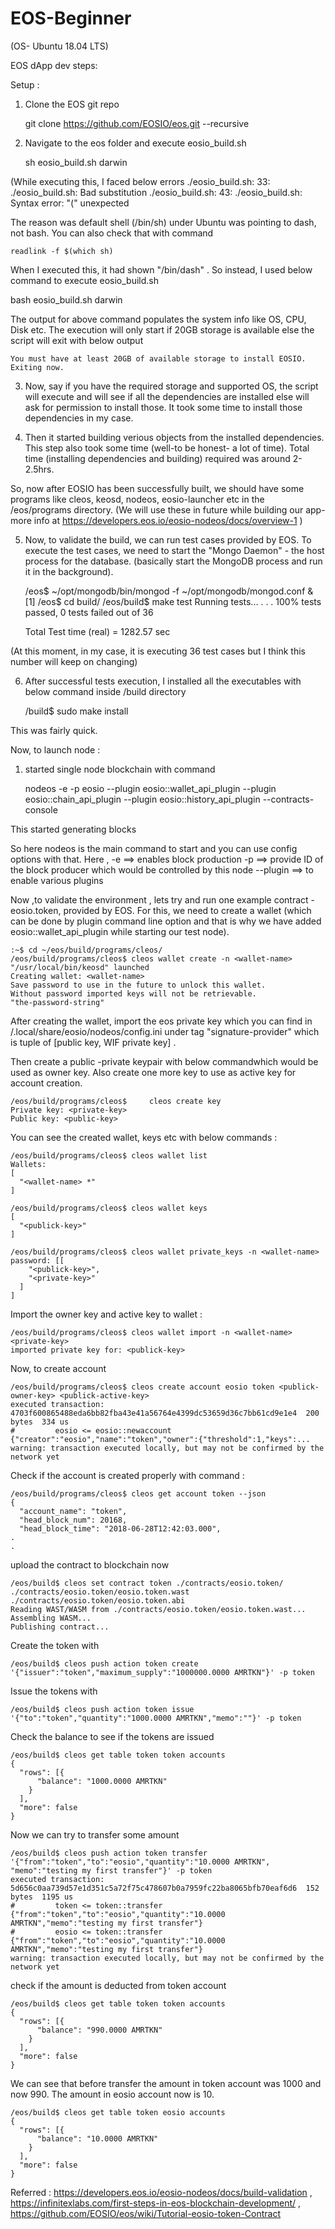 # EOS-Beginner

(OS- Ubuntu 18.04 LTS)

EOS dApp dev steps:

Setup : 

1. Clone the EOS git repo 

  	git clone https://github.com/EOSIO/eos.git --recursive

2. Navigate to the eos folder and execute eosio_build.sh
  
  	sh eosio_build.sh darwin
  
  (While executing this, I faced below errors
  ./eosio_build.sh: 33: ./eosio_build.sh: Bad substitution
  ./eosio_build.sh: 43: ./eosio_build.sh: Syntax error: "(" unexpected
  
  The reason was default shell (/bin/sh) under Ubuntu was pointing to dash, not bash. You can also check that with command 
  
  	readlink -f $(which sh)
  
  When I executed this, it had shown  "/bin/dash" . So instead, I used below command to execute  eosio_build.sh
  
  bash eosio_build.sh darwin
  
  The output for above command populates the system info like OS, CPU, Disk etc. The execution will only start if 
  20GB storage is available else the script will exit with below output 
  
  	You must have at least 20GB of available storage to install EOSIO.
	Exiting now.

3. Now, say if you have the required storage and supported OS, the script will execute and will see if all the dependencies 
are installed else will ask for permission to install those. It took some time to install those dependencies in my case.

4. Then it started building verious objects from the installed dependencies. This step also took some time (well-to be honest- a lot of time). Total time (installing dependencies and building) required was around 2-2.5hrs.

So, now after EOSIO has been successfully built, we should have some programs like cleos, keosd, nodeos, eosio-launcher etc  in the /eos/programs directory. (We will use these in future while building our app-more info at https://developers.eos.io/eosio-nodeos/docs/overview-1 )

5. Now, to validate the build, we can run test cases provided by EOS.
To execute the test cases, we need to start the  "Mongo Daemon" - the host process for the database. (basically start the MongoDB process and run it in the background). 

	/eos$ ~/opt/mongodb/bin/mongod -f ~/opt/mongodb/mongod.conf &
	[1] <will display some number>
	/eos$ cd build/
	/eos/build$ make test
	Running tests...
	.
	.
	.
	100% tests passed, 0 tests failed out of 36

	Total Test time (real) = 1282.57 sec

(At this moment, in my case, it is executing 36 test cases but I think this number will keep on changing)

6. After successful tests execution, I installed all the executables with below command inside /build directory

	/build$ sudo make install

This was fairly quick.

Now, to launch node :

1. started single node blockchain with command

	nodeos -e -p eosio --plugin eosio::wallet_api_plugin --plugin eosio::chain_api_plugin --plugin 	eosio::history_api_plugin --contracts-console

This started generating blocks 

So here nodeos is the main command to start and you can use config options with that. Here , 
-e ==> enables block production
-p ==> provide ID of the block producer which would be controlled by this node
--plugin ==> to enable various plugins 

Now ,to validate the environment , lets try and run one example contract - eosio.token,  provided by EOS. For this, we need to create a wallet (which can be done by plugin command line option and that is why we have added eosio::wallet_api_plugin 
while starting our test node).

	:~$ cd ~/eos/build/programs/cleos/
	/eos/build/programs/cleos$ cleos wallet create -n <wallet-name>
	"/usr/local/bin/keosd" launched
	Creating wallet: <wallet-name>
	Save password to use in the future to unlock this wallet.
	Without password imported keys will not be retrievable.
	"the-password-string"

After creating the wallet, import the eos private key which you can find in /.local/share/eosio/nodeos/config.ini 
under tag "signature-provider" which is tuple of [public key, WIF private key] . 

Then create a public -private keypair with below commandwhich would be used as owner key. Also create one more key to use as active key for account creation.

	/eos/build/programs/cleos$     cleos create key
	Private key: <private-key>
	Public key: <public-key>

You can see the created wallet, keys etc with below commands :

	/eos/build/programs/cleos$ cleos wallet list
	Wallets:
	[
	  "<wallet-name> *"
	]

	/eos/build/programs/cleos$ cleos wallet keys
	[
	  "<publick-key>"
	]

	/eos/build/programs/cleos$ cleos wallet private_keys -n <wallet-name>
	password: [[
	    "<publick-key>",
	    "<private-key>"
	  ]
	]

Import the owner key and active key to wallet : 

	/eos/build/programs/cleos$ cleos wallet import -n <wallet-name>  <private-key>
	imported private key for: <publick-key>

Now, to create account 

	/eos/build/programs/cleos$ cleos create account eosio token <publick-owner-key> <publick-active-key>
	executed transaction: 4703f600865488eda6bb82fba43e41a56764e4399dc53659d36c7bb61cd9e1e4  200 bytes  334 us
	#         eosio <= eosio::newaccount            {"creator":"eosio","name":"token","owner":{"threshold":1,"keys":...
	warning: transaction executed locally, but may not be confirmed by the network yet

Check if the account is created properly with command :

	/eos/build/programs/cleos$ cleos get account token --json
	{
	  "account_name": "token",
	  "head_block_num": 20168,
	  "head_block_time": "2018-06-28T12:42:03.000",
	.
	.
	
upload the contract to blockchain now 

	/eos/build$ cleos set contract token ./contracts/eosio.token/ ./contracts/eosio.token/eosio.token.wast ./contracts/eosio.token/eosio.token.abi
	Reading WAST/WASM from ./contracts/eosio.token/eosio.token.wast...
	Assembling WASM...
	Publishing contract...
	
Create the token with

	/eos/build$ cleos push action token create '{"issuer":"token","maximum_supply":"1000000.0000 AMRTKN"}' -p token

Issue the tokens with

	/eos/build$ cleos push action token issue '{"to":"token","quantity":"1000.0000 AMRTKN","memo":""}' -p token

Check the balance to see if the tokens are issued 

	/eos/build$ cleos get table token token accounts
	{
	  "rows": [{
	      "balance": "1000.0000 AMRTKN"
	    }
	  ],
	  "more": false
	}
	
Now we can try to transfer some amount 

	/eos/build$ cleos push action token transfer '{"from":"token","to":"eosio","quantity":"10.0000 AMRTKN", "memo":"testing my first transfer"}' -p token
	executed transaction: 5d656c0aa739d57e1d351c5a72f75c478607b0a7959fc22ba8065bfb70eaf6d6  152 bytes  1195 us
	#         token <= token::transfer              {"from":"token","to":"eosio","quantity":"10.0000 AMRTKN","memo":"testing my first transfer"}
	#         eosio <= token::transfer              {"from":"token","to":"eosio","quantity":"10.0000 AMRTKN","memo":"testing my first transfer"}
	warning: transaction executed locally, but may not be confirmed by the network yet
	
check if the amount is deducted from token account 

	/eos/build$ cleos get table token token accounts
	{
	  "rows": [{
	      "balance": "990.0000 AMRTKN"
	    }
	  ],
	  "more": false
	}

We can see that before transfer the amount in token account was 1000 and now 990. The amount in eosio account now is 10.

	/eos/build$ cleos get table token eosio accounts
	{
	  "rows": [{
	      "balance": "10.0000 AMRTKN"
	    }
	  ],
	  "more": false
	}







Referred : https://developers.eos.io/eosio-nodeos/docs/build-validation , https://infinitexlabs.com/first-steps-in-eos-blockchain-development/ , https://github.com/EOSIO/eos/wiki/Tutorial-eosio-token-Contract

